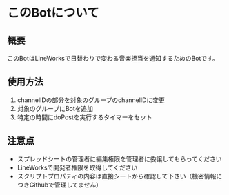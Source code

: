# このBotについて

## 概要
このBotはLineWorksで日替わりで変わる音楽担当を通知するためのBotです。

## 使用方法
1. channelIDの部分を対象のグループのchannelIDに変更
2. 対象のグループにBotを追加
3. 特定の時間にdoPostを実行するタイマーをセット

## 注意点
- スプレッドシートの管理者に編集権限を管理者に委譲してもらってください
- LineWorksで開発者権限を取得してください
- スクリプトプロパティの内容は直接シートから確認して下さい（機密情報につきGithubで管理してません）
